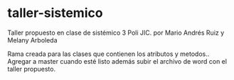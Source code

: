 # taller-sistemico
Taller propuesto en clase de sistémico 3 Poli JIC. por Mario Andrés Ruiz y Melany Arboleda

Rama creada para las clases que contienen los atributos y metodos.. Agregar a master cuando esté listo además subir el archivo de word con el taller propuesto.
